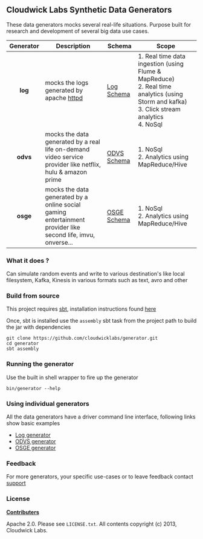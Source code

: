 Cloudwick Labs Synthetic Data Generators
----------------------------------------

These data generators mocks several real-life situations. Purpose built for research and development of several big data use cases.

| Generator | Description | Schema | Scope |
| :---: | --- | --- | --- |
| **log** | mocks the logs generated by apache [httpd](http://httpd.apache.org/) | [Log Schema](https://github.com/cloudwicklabs/generator/wiki/Log-Schema) | 1. Real time data ingestion (using Flume & MapReduce)<br> 2. Real time analytics (using Storm and kafka)<br> 3. Click stream analytics<br> 4. NoSql |
| **odvs** | mocks the data generated by a real life on-demand video service provider like netflix, hulu & amazon prime | [ODVS Schema](https://github.com/cloudwicklabs/generator/wiki/ODVS-Schema) | 1. NoSql<br> 2. Analytics using MapReduce/Hive |
| **osge** | mocks the data generated by a online social gaming entertainment provider like second life, imvu, onverse... | [OSGE Schema](https://github.com/cloudwicklabs/generator/wiki/OSGE-Schema) | 1. NoSql<br> 2. Analytics using MapReduce/Hive |

### What it does ?

Can simulate random events and write to various destination's like local filesystem, Kafka, Kinesis in various formats such as text, avro and other

### Build from source
This project requires [sbt](http://www.scala-sbt.org/), installation instructions found [here](http://www.scala-sbt.org/release/docs/Getting-Started/Setup.html)

Once, sbt is installed use the `assembly` sbt task from the project path to build the jar with dependencies

```
git clone https://github.com/cloudwicklabs/generator.git
cd generator
sbt assembly
```

### Running the generator
Use the built in shell wrapper to fire up the generator

```
bin/generator --help
```

### Using individual generators

All the data generators have a driver command line interface, following links show basic examples

* [Log generator](https://github.com/cloudwicklabs/generator/wiki/Log-Generator-Driver)
* [ODVS generator](https://github.com/cloudwicklabs/generator/wiki/ODVS-Generator-Driver)
* [OSGE generator](https://github.com/cloudwicklabs/generator/wiki/OSGE-Generator-Driver)

### Feedback

For more generators, your specific use-cases or to leave feedback contact [support](mailto:support@cloudwick.com)

### License

**[Contributers](https://github.com/cloudwicklabs/generator/graphs/contributors)**

Apache 2.0. Please see `LICENSE.txt`. All contents copyright (c) 2013, Cloudwick Labs.
